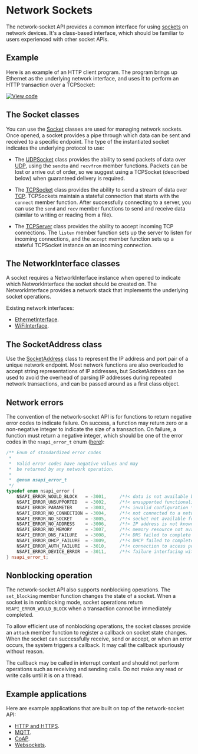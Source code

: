 # Network Sockets

The network-socket API provides a common interface for using [sockets](https://en.wikipedia.org/wiki/Network_socket) on network devices. It's a class-based interface, which should be familiar to users experienced with other socket APIs.

## Example

Here is an example of an HTTP client program. The program brings up Ethernet as the underlying network interface, and uses it to perform an HTTP transaction over a TCPSocket:

[![View code](https://www.mbed.com/embed/?url=https://developer.mbed.org/teams/mbed_example/code/TCPSocket_Example/)](https://developer.mbed.org/teams/mbed_example/code/TCPSocket_Example/file/6b383744246e/main.cpp)

## The Socket classes

You can use the [Socket](https://docs.mbed.com/docs/mbed-os-api/en/mbed-os-5.5/api/classSocket.html) classes are used for managing network sockets. Once opened, a socket provides a pipe through which data can be sent and received to a specific endpoint. The type of the instantiated socket indicates the underlying protocol to use:

- The [UDPSocket](https://docs.mbed.com/docs/mbed-os-api/en/mbed-os-5.5/api/classUDPSocket.html) class provides the ability to send packets of data over [UDP](https://en.wikipedia.org/wiki/User_Datagram_Protocol), using the ``sendto`` and ``recvfrom`` member functions. Packets can be lost or arrive out of order, so we suggest using a TCPSocket (described below) when guaranteed delivery is required.

- The [TCPSocket](https://docs.mbed.com/docs/mbed-os-api/en/mbed-os-5.5/api/classTCPSocket.html) class provides the ability to send a stream of data over [TCP](https://en.wikipedia.org/wiki/Transmission_Control_Protocol). TCPSockets maintain a stateful connection that starts with the ``connect`` member function. After successfully connecting to a server, you can use the ``send`` and ``recv`` member functions to send and receive data (similar to writing or reading from a file).

- The [TCPServer](https://docs.mbed.com/docs/mbed-os-api/en/mbed-os-5.5/api/classTCPServer.html) class provides the ability to accept incoming TCP connections. The `listen` member function sets up the server to listen for incoming connections, and the `accept` member function sets up a stateful TCPSocket instance on an incoming connection.

## The NetworkInterface classes

A socket requires a NetworkInterface instance when opened to indicate which NetworkInterface the socket should be created on. The NetworkInterface provides a network stack that implements the underlying socket operations.

Existing network interfaces:

- [EthernetInterface](ethernet.md).
- [WiFiInterface](wifi.md).

## The SocketAddress class

Use the [SocketAddress](https://docs.mbed.com/docs/mbed-os-api/en/mbed-os-5.5/api/classSocketAddress.html) class to represent the IP address and port pair of a unique network endpoint. Most network functions are also overloaded to accept string representations of IP addresses, but SocketAddress can be used to avoid the overhead of parsing IP addresses during repeated network transactions, and can be passed around as a first class object.

## Network errors

The convention of the network-socket API is for functions to return negative error codes to indicate failure. On success, a function may return zero or a non-negative integer to indicate the size of a transaction. On failure, a function must return a negative integer, which should be one of the error codes in the `nsapi_error_t` enum ([here](https://docs.mbed.com/docs/mbed-os-api/en/mbed-os-5.3/api/group__netsocket.html#gac21eb8156cf9af198349069cdc7afeba)):

``` cpp
/** Enum of standardized error codes 
 *
 *  Valid error codes have negative values and may
 *  be returned by any network operation.
 *
 *  @enum nsapi_error_t
 */
typedef enum nsapi_error {
    NSAPI_ERROR_WOULD_BLOCK   = -3001,     /*!< data is not available but call is nonblocking */
    NSAPI_ERROR_UNSUPPORTED   = -3002,     /*!< unsupported functionality */
    NSAPI_ERROR_PARAMETER     = -3003,     /*!< invalid configuration */
    NSAPI_ERROR_NO_CONNECTION = -3004,     /*!< not connected to a network */
    NSAPI_ERROR_NO_SOCKET     = -3005,     /*!< socket not available for use */
    NSAPI_ERROR_NO_ADDRESS    = -3006,     /*!< IP address is not known */
    NSAPI_ERROR_NO_MEMORY     = -3007,     /*!< memory resource not available */
    NSAPI_ERROR_DNS_FAILURE   = -3008,     /*!< DNS failed to complete successfully */
    NSAPI_ERROR_DHCP_FAILURE  = -3009,     /*!< DHCP failed to complete successfully */
    NSAPI_ERROR_AUTH_FAILURE  = -3010,     /*!< connection to access point failed */
    NSAPI_ERROR_DEVICE_ERROR  = -3011,     /*!< failure interfacing with the network processor */
} nsapi_error_t;
```

## Nonblocking operation

The network-socket API also supports nonblocking operations. The ``set_blocking`` member function changes the state of a socket. When a socket is in nonblocking mode, socket operations return ``NSAPI_ERROR_WOULD_BLOCK`` when a transaction cannot be immediately completed.

To allow efficient use of nonblocking operations, the socket classes provide an ``attach`` member function to register a callback on socket state changes. When the socket can successfully receive, send or accept, or when an error occurs, the system triggers a callback. It may call the callback spuriously without reason.

The callback may be called in interrupt context and should not perform operations such as receiving and sending calls. Do not make any read or write calls until it is on a thread.

## Example applications

Here are example applications that are built on top of the network-socket API:

* [HTTP and HTTPS](https://developer.mbed.org/teams/sandbox/code/http-example/).
* [MQTT](https://developer.mbed.org/teams/mqtt/code/HelloMQTT/).
* [CoAP](https://developer.mbed.org/teams/sandbox/code/coap-example/).
* [Websockets](https://developer.mbed.org/cookbook/Websockets-Server).
